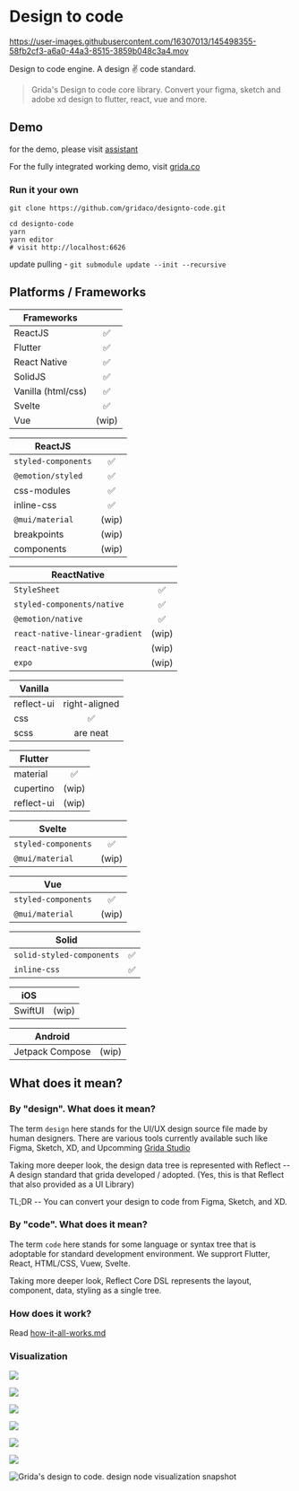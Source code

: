 # Design to code

https://user-images.githubusercontent.com/16307013/145498355-58fb2cf3-a6a0-44a3-8515-3859b048c3a4.mov

Design to code engine. A design ✌️ code standard.

> Grida's Design to code core library. Convert your figma, sketch and adobe xd design to flutter, react, vue and more.

## Demo

for the demo, please visit [assistant](https://github.com/gridaco/assistant)

For the fully integrated working demo, visit [grida.co](https://grida.co)

### Run it your own

```
git clone https://github.com/gridaco/designto-code.git

cd designto-code
yarn
yarn editor
# visit http://localhost:6626
```

update pulling - `git submodule update --init --recursive`

## Platforms / Frameworks

| **Frameworks**     |       |
| ------------------ | :---: |
| ReactJS            |  ✅   |
| Flutter            |  ✅   |
| React Native       |  ✅   |
| SolidJS            |  ✅   |
| Vanilla (html/css) |  ✅   |
| Svelte             |  ✅   |
| Vue                | (wip) |

| **ReactJS**         |       |
| ------------------- | :---: |
| `styled-components` |  ✅   |
| `@emotion/styled`   |  ✅   |
| css-modules         |  ✅   |
| inline-css          |  ✅   |
| `@mui/material`     | (wip) |
| breakpoints         | (wip) |
| components          | (wip) |

| **ReactNative**                |       |
| ------------------------------ | :---: |
| `StyleSheet`                   |  ✅   |
| `styled-components/native`     |  ✅   |
| `@emotion/native`              |  ✅   |
| `react-native-linear-gradient` | (wip) |
| `react-native-svg`             | (wip) |
| `expo`                         | (wip) |

| **Vanilla** |               |
| ----------- | :-----------: |
| reflect-ui  | right-aligned |
| css         |      ✅       |
| scss        |   are neat    |

| **Flutter** |       |
| ----------- | :---: |
| material    |  ✅   |
| cupertino   | (wip) |
| reflect-ui  | (wip) |

| **Svelte**          |       |
| ------------------- | :---: |
| `styled-components` |  ✅   |
| `@mui/material`     | (wip) |

| **Vue**             |       |
| ------------------- | :---: |
| `styled-components` |  ✅   |
| `@mui/material`     | (wip) |

| **Solid**                 |     |
| ------------------------- | :-: |
| `solid-styled-components` | ✅  |
| `inline-css`              | ✅  |

| **iOS** |       |
| ------- | :---: |
| SwiftUI | (wip) |

| **Android**     |       |
| --------------- | :---: |
| Jetpack Compose | (wip) |

## What does it mean?

### By "design". What does it mean?

The term `design` here stands for the UI/UX design source file made by human designers. There are various tools currently available such like Figma, Sketch, XD, and Upcomming [Grida Studio](https://github.com/gridaco/grida)

Taking more deeper look, the design data tree is represented with Reflect -- A design standard that grida developed / adopted. (Yes, this is that Reflect that also provided as a UI Library)

TL;DR -- You can convert your design to code from Figma, Sketch, and XD.

### By "code". What does it mean?

The term `code` here stands for some language or syntax tree that is adoptable for standard development environment. We supprort Flutter, React, HTML/CSS, Vuew, Svelte.

Taking more deeper look, Reflect Core DSL represents the layout, component, data, styling as a single tree.

### How does it work?

Read [how-it-all-works.md](./how-it-all-works.md)

### Visualization

![](./branding/shot-1.png)

![](./branding/shot-1.png)

![](./branding/shot-2.png)

![](./branding/shot-3.png)

![](./branding/shot-4.png)

![](./branding/shot-5.png)

![Grida's design to code. design node visualization snapshot](./branding/example-visualization-design-nodes.png)
